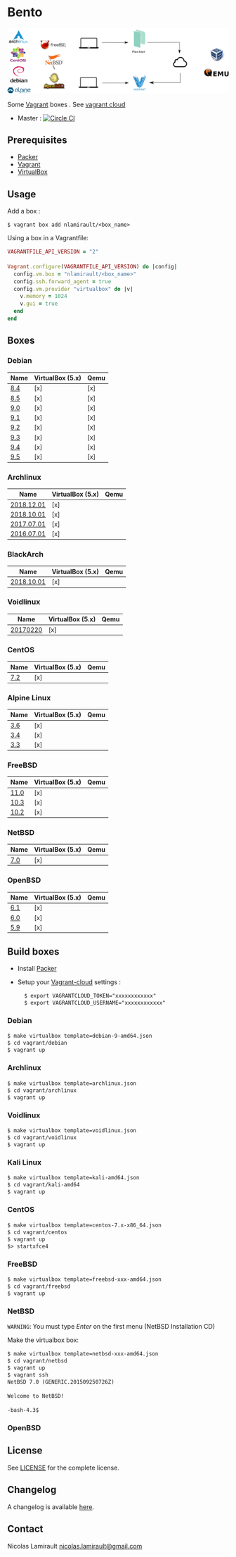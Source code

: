 # Bento

![bento](img/bento_process.png)

Some [Vagrant][] boxes . See [vagrant cloud](https://app.vagrantup.com/nlamirault)

* Master : [![Circle CI](https://circleci.com/gh/nlamirault/bento/tree/master.svg?style=svg)](https://circleci.com/gh/nlamirault/bento/tree/master)


## Prerequisites

* [Packer][]
* [Vagrant][]
* [VirtualBox][]


## Usage

Add a box :

    $ vagrant box add nlamirault/<box_name>

Using a box in a Vagrantfile:

```ruby
VAGRANTFILE_API_VERSION = "2"

Vagrant.configure(VAGRANTFILE_API_VERSION) do |config|
  config.vm.box = "nlamirault/<box_name>"
  config.ssh.forward_agent = true
  config.vm.provider "virtualbox" do |v|
    v.memory = 1024
    v.gui = true
  end
end
```

## Boxes

### Debian

| Name           | VirtualBox (5.x) | Qemu  |
| -------------- | -----------------|-------|
| [8.4][D8.4]    | [x]              | [x]   |
| [8.5][D8.5]    | [x]              | [x]   |
| [9.0][D9.0]    | [x]              | [x]   |
| [9.1][D9.1]    | [x]              | [x]   |
| [9.2][D9.2]    | [x]              | [x]   |
| [9.3][D9.3]    | [x]              | [x]   |
| [9.4][D9.4]    | [x]              | [x]   |
| [9.5][D9.5]    | [x]              | [x]   |

### Archlinux

| Name                           | VirtualBox (5.x) | Qemu  |
| ------------------------------ | -----------------|-------|
| [2018.12.01][Arch2018.12.01]   | [x]              |       |
| [2018.10.01][Arch2018.10.01]   | [x]              |       |
| [2017.07.01][Arch2017.07.01]   | [x]              |       |
| [2016.07.01][Arch2016.07.01]   | [x]              |       |

### BlackArch

| Name                                | VirtualBox (5.x) | Qemu  |
| ----------------------------------- | -----------------|-------|
| [2018.10.01][BlackArch2018.10.01]   | [x]              |       |

### Voidlinux

| Name                                | VirtualBox (5.x) | Qemu  |
| ----------------------------------- | -----------------|-------|
| [20170220][Voidlinux20170220]       | [x]              |       |

### CentOS

| Name                  | VirtualBox (5.x) | Qemu  |
| --------------------- | -----------------|-------|
| [7.2][C72]            | [x]              |       |

### Alpine Linux

| Name                  | VirtualBox (5.x) | Qemu  |
| --------------------- | -----------------|-------|
| [3.6][Alpine3.6]      | [x]              |       |
| [3.4][Alpine3.4]      | [x]              |       |
| [3.3][Alpine3.3]      | [x]              |       |

### FreeBSD

| Name                  | VirtualBox (5.x) | Qemu  |
| --------------------- | -----------------|-------|
| [11.0][FBSD110]       | [x]              |       |
| [10.3][FBSD103]       | [x]              |       |
| [10.2][FBSD102]       | [x]              |       |

### NetBSD

| Name                  | VirtualBox (5.x) | Qemu  |
| --------------------- | -----------------|-------|
| [7.0][NBSD70]         | [x]              |       |

### OpenBSD

| Name                  | VirtualBox (5.x) | Qemu  |
| --------------------- | -----------------|-------|
| [6.1][OBSD61]         | [x]              |       |
| [6.0][OBSD60]         | [x]              |       |
| [5.9][OBSD59]         | [x]              |       |


## Build boxes

* Install [Packer][]

* Setup your [Vagrant-cloud](https://app.vagrantup.com/) settings :

        $ export VAGRANTCLOUD_TOKEN="xxxxxxxxxxxx"
        $ export VAGRANTCLOUD_USERNAME="xxxxxxxxxxxx"

### Debian

    $ make virtualbox template=debian-9-amd64.json
    $ cd vagrant/debian
    $ vagrant up

### Archlinux

    $ make virtualbox template=archlinux.json
    $ cd vagrant/archlinux
    $ vagrant up

### Voidlinux

    $ make virtualbox template=voidlinux.json
    $ cd vagrant/voidlinux
    $ vagrant up

### Kali Linux

    $ make virtualbox template=kali-amd64.json
    $ cd vagrant/kali-amd64
    $ vagrant up

### CentOS

    $ make virtualbox template=centos-7.x-x86_64.json
    $ cd vagrant/centos
    $ vagrant up
    $> startxfce4

### FreeBSD

    $ make virtualbox template=freebsd-xxx-amd64.json
    $ cd vagrant/freebsd
    $ vagrant up

### NetBSD

`WARNING`: You must type *Enter* on the first menu (NetBSD Installation CD)

Make the virtualbox box:

    $ make virtualbox template=netbsd-xxx-amd64.json
    $ cd vagrant/netbsd
    $ vagrant up
    $ vagrant ssh
    NetBSD 7.0 (GENERIC.201509250726Z)

    Welcome to NetBSD!

    -bash-4.3$

### OpenBSD




## License

See [LICENSE][] for the complete license.


## Changelog

A changelog is available [here](ChangeLog.md).


## Contact

Nicolas Lamirault <nicolas.lamirault@gmail.com>



[LICENSE]: https://github.com/nlamirault/bento/blob/master/LICENSE

[Packer]: https://www.packer.io
[Vagrant]: https://www.vagrantup.com
[VirtualBox]: https://www.virtualbox.org

[D8]: https://app.vagrantup.com/nlamirault/boxes/debian-8
[D8.4]: https://app.vagrantup.com/nlamirault/boxes/debian-8/versions/8.4
[D8.5]: https://app.vagrantup.com/nlamirault/boxes/debian-8/versions/8.5

[D9]: https://app.vagrantup.com/nlamirault/boxes/debian-9
[D9.0]: https://app.vagrantup.com/nlamirault/boxes/debian-9/versions/9.0
[D9.1]: https://app.vagrantup.com/nlamirault/boxes/debian-9/versions/9.1
[D9.2]: https://app.vagrantup.com/nlamirault/boxes/debian-9/versions/9.2
[D9.3]: https://app.vagrantup.com/nlamirault/boxes/debian-9/versions/9.3
[D9.4]: https://app.vagrantup.com/nlamirault/boxes/debian-9/versions/9.4
[D9.5]: https://app.vagrantup.com/nlamirault/boxes/debian-9/versions/9.5

[Arch]: https://app.vagrantup.com/nlamirault/boxes/archlinux
[Arch2018.12.01]: https://app.vagrantup.com/nlamirault/boxes/archlinux/versions/2018.12.01
[Arch2018.10.01]: https://app.vagrantup.com/nlamirault/boxes/archlinux/versions/2018.10.01
[Arch2017.07.01]: https://app.vagrantup.com/nlamirault/boxes/archlinux/versions/2017.07.01
[Arch2016.07.01]: https://app.vagrantup.com/nlamirault/boxes/archlinux/versions/2016.07.01

[BlackArch]: https://app.vagrantup.com/nlamirault/boxes/blackarch
[BlackArch2018.10.01]: https://app.vagrantup.com/nlamirault/boxes/blackarch/versions/2018.10.01

[Void]: https://app.vagrantup.com/nlamirault/boxes/voidlinux
[Voidlinux20170220]: https://app.vagrantup.com/nlamirault/boxes/voidlinux/versions/20170220

[Kali]: https://app.vagrantup.com/nlamirault/boxes/kali

[U1510]: https://app.vagrantup.com/nlamirault/boxes/ubuntu-15.10

[C72]: https://app.vagrantup.com/nlamirault/boxes/centos-7.2

[N1412]: https://app.vagrantup.com/nlamirault/boxes/nixos-1412

[FBSD102]: https://app.vagrantup.com/nlamirault/boxes/freebsd-10.3
[FBSD103]: https://app.vagrantup.com/nlamirault/boxes/freebsd-10.2
[FBSD110]: https://app.vagrantup.com/nlamirault/boxes/freebsd-11.0

[NBSD70]: https://app.vagrantup.com/nlamirault/boxes/netbsd-7.0

[OBSD59]: https://app.vagrantup.com/nlamirault/boxes/openbsd-5.9
[OBSD60]: https://app.vagrantup.com/nlamirault/boxes/openbsd-6.0
[OBSD61]: https://app.vagrantup.com/nlamirault/boxes/openbsd-6.1

[Alpine3.3]: https://app.vagrantup.com/nlamirault/boxes/alpine-3.3
[Alpine3.4]: https://app.vagrantup.com/nlamirault/boxes/alpine-3.4
[Alpine3.6]: https://app.vagrantup.com/nlamirault/boxes/alpine-3.6

[BlackArch]: https://blackarch.org/
